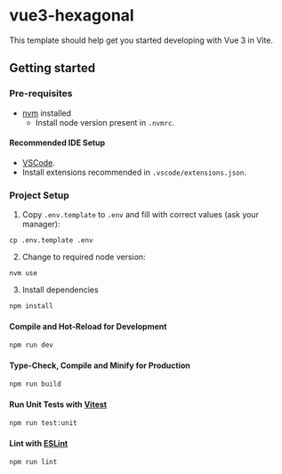 # vue3-hexagonal

This template should help get you started developing with Vue 3 in Vite.

## Getting started

### Pre-requisites

- [nvm](https://github.com/nvm-sh/nvm) installed
  - Install node version present in `.nvmrc`.

#### Recommended IDE Setup

- [VSCode](https://code.visualstudio.com/).
- Install extensions recommended in `.vscode/extensions.json`.

### Project Setup

1. Copy `.env.template` to `.env` and fill with correct values (ask your manager):

```
cp .env.template .env
```

2. Change to required node version:

```
nvm use
```

3. Install dependencies

```sh
npm install
```

#### Compile and Hot-Reload for Development

```sh
npm run dev
```

#### Type-Check, Compile and Minify for Production

```sh
npm run build
```

#### Run Unit Tests with [Vitest](https://vitest.dev/)

```sh
npm run test:unit
```

#### Lint with [ESLint](https://eslint.org/)

```sh
npm run lint
```
